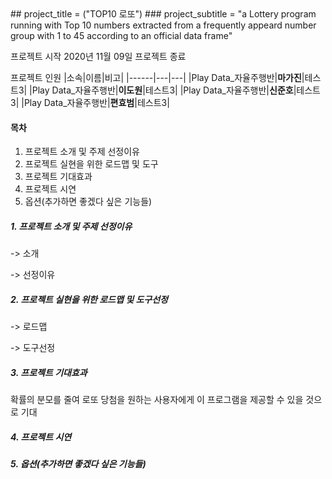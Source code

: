 <!doctype html>
<html>
<head>
<title>a Lottery program with Top 10 numbers</title>
<meta charset="utf-8">
</head>
## project_title = ("TOP10 로또")
### project_subtitle = "a Lottery program running with Top 10 numbers extracted from a frequently appeard number group with 1 to 45 according to an official data frame"

프로젝트 시작 2020년 11월 09일
프로젝트 종료

프로젝트 인원
|소속|이름|비고|
|------|---|---|
|Play Data_자율주행반|**마가진**|테스트3|
|Play Data_자율주행반|**이도원**|테스트3|
|Play Data_자율주행반|**신준호**|테스트3|
|Play Data_자율주행반|**편효범**|테스트3|

#### 목차
1. 프로젝트 소개 및 주제 선정이유
2. 프로젝트 실현을 위한 로드맵 및 도구
3. 프로젝트 기대효과
4. 프로젝트 시연
5. 옵션(추가하면 좋겠다 싶은 기능들)

##### 1. 프로젝트 소개 및 주제 선정이유
-> 소개

-> 선정이유

##### 2. 프로젝트 실현을 위한 로드맵 및 도구선정
-> 로드맵

-> 도구선정

##### 3. 프로젝트 기대효과
확률의 분모를 줄여 로또 당첨을 원하는 사용자에게 이 프로그램을 제공할 수 있을 것으로 기대

##### 4. 프로젝트 시연

##### 5. 옵션(추가하면 좋겠다 싶은 기능들)
